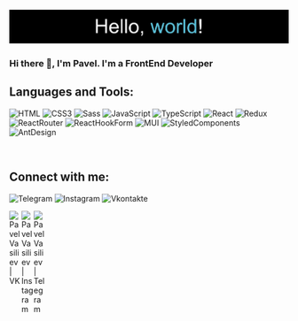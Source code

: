 ![Header](https://github.com/pv18/pv18/blob/main/assets/header.jpg)

### Hi there 👋, I'm Pavel. I'm a FrontEnd Developer

## Languages and Tools:

 ![HTML](https://img.shields.io/badge/HTML5-090909?style=for-the-badge&logo=HTML5&logoColor=#E34F26)
 ![CSS3](https://img.shields.io/badge/CSS3-090909?style=for-the-badge&logo=CSS3&logoColor=#1572B6)
 ![Sass](https://img.shields.io/badge/Sass-090909?style=for-the-badge&logo=Sass&logoColor=#CC6699)
 ![JavaScript](https://img.shields.io/badge/JavaScript-090909?style=for-the-badge&logo=JavaScript&logoColor=#F7DF1E)
 ![TypeScript](https://img.shields.io/badge/TypeScript-090909?style=for-the-badge&logo=TypeScript&logoColor=#3178C6)
 ![React](https://img.shields.io/badge/React-090909?style=for-the-badge&logo=React&logoColor=#61DAFB)
 ![Redux](https://img.shields.io/badge/Redux-090909?style=for-the-badge&logo=Redux&logoColor=#764ABC)
 ![ReactRouter](https://img.shields.io/badge/ReactRouter-090909?style=for-the-badge&logo=ReactRouter&logoColor=#CA4245)
 ![ReactHookForm](https://img.shields.io/badge/ReactHookForm-090909?style=for-the-badge&logo=ReactHookForm&logoColor=#EC5990)
 ![MUI](https://img.shields.io/badge/MUI-090909?style=for-the-badge&logo=MUI&logoColor=#007FFF)
 ![StyledComponents](https://img.shields.io/badge/StyledComponents-090909?style=for-the-badge&logo=styled-components&logoColor=#DB7093)
 ![AntDesign](https://img.shields.io/badge/AntDesign-090909?style=for-the-badge&logo=AntDesign&logoColor=#0170FE)

<br/>

## Connect with me:

![Telegram](https://img.shields.io/badge/Telegram-090909?style=for-the-badge&logo=Telegram&logoColor=#27A0D9)
![Instagram](https://img.shields.io/badge/Instagram-090909?style=for-the-badge&logo=Instagram&logoColor=#B4068E)
![Vkontakte](https://img.shields.io/badge/Vkontakte-090909?style=for-the-badge&logo=Vkontakte&logoColor=#4F7DB3)

[<img align="left" alt="PavelVasiliev | VK" width="22px" src="https://cdn.jsdelivr.net/npm/simple-icons@v3/icons/vk.svg"/>][vk]
[<img align="left" alt="PavelVasiliev | Instagram" width="22px" src="https://cdn.jsdelivr.net/npm/simple-icons@v3/icons/instagram.svg"/>][instagram]
[<img align="left" alt="PavelVasiliev | Telegram" width="22px" src="https://cdn.jsdelivr.net/npm/simple-icons@v3/icons/telegram.svg"/>][telegram]



<!--
**pv18/pv18** is a ✨ _special_ ✨ repository because its `README.md` (this file) appears on your GitHub profile.

Here are some ideas to get you started:

- 🔭 I’m currently working on ...
- 🌱 I’m currently learning ...
- 👯 I’m looking to collaborate on ...
- 🤔 I’m looking for help with ...
- 💬 Ask me about ...
- 📫 How to reach me: ...
- 😄 Pronouns: ...
- ⚡ Fun fact: ...
-->

<br/>
<br/>

[vk]: https://vk.com/id196874068

[instagram]: https://www.instagram.com/pavel_vas_ev/?hl=d

[telegram]: https://t.me/p_v18
